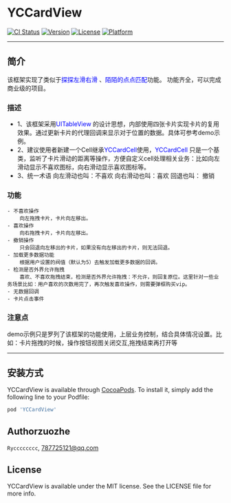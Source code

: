 # YCCardView

[![CI Status](https://img.shields.io/travis/renyichun/YCCardView.svg?style=flat)](https://travis-ci.org/renyichun/YCCardView)
[![Version](https://img.shields.io/cocoapods/v/YCCardView.svg?style=flat)](https://cocoapods.org/pods/YCCardView)
[![License](https://img.shields.io/cocoapods/l/YCCardView.svg?style=flat)](https://cocoapods.org/pods/YCCardView)
[![Platform](https://img.shields.io/cocoapods/p/YCCardView.svg?style=flat)](https://cocoapods.org/pods/YCCardView)

-----
## 简介

该框架实现了类似于<font color=#0000FF >探探左滑右滑</font> 、<font color=#0000FF >陌陌的点点匹配</font>功能。 功能齐全，可以完成商业级的项目。

### 描述
- 1、该框架采用<font color=#0000FF >UITableView</font> 的设计思想，内部使用四张卡片实现卡片的复用效果。通过更新卡片的代理回调来显示对于位置的数据。具体可参考demo示例。
- 2、建议使用者新建一个Cell继承<font color=#0000FF >YCCardCell</font>使用，<font color=#0000FF >YCCardCell</font> 只是一个基类，监听了卡片滑动的距离等操作，方便自定义cell处理相关业务：比如向左滑动显示不喜欢图标，向右滑动显示喜欢图标等。
- 3、统一术语
    向左滑动也叫：不喜欢
    向右滑动也叫：喜欢
    回退也叫： 撤销 

### 功能
    - 不喜欢操作
        向左拖拽卡片，卡片向左移出。
    - 喜欢操作
        向右拖拽卡片，卡片向左移出。
    - 撤销操作
        只会回退向左移出的卡片，如果没有向左移出的卡片，则无法回退。
    - 加载更多数据功能
        根据用户设置的阀值（默认为5）去触发加载更多数据的回调。
    - 检测是否外界允许拖拽
        喜欢、不喜欢拖拽结束，检测是否外界允许拖拽：不允许，则回复原位。这里针对一些业务场景比如：用户喜欢的次数用完了，再次触发喜欢操作，则需要弹框购买vip。
    - 无数据回调
    - 卡片点击事件

### 注意点
demo示例只是罗列了该框架的功能使用，上层业务控制，结合具体情况设置。比如：卡片拖拽的时候，操作按钮视图关闭交互,拖拽结束再打开等

-----
## 安装方式

YCCardView is available through [CocoaPods](https://cocoapods.org). To install
it, simply add the following line to your Podfile:

```ruby
pod 'YCCardView'
```

## Authorzuozhe

`Rycccccccc`, 787725121@qq.com

## License

YCCardView is available under the MIT license. See the LICENSE file for more info.

